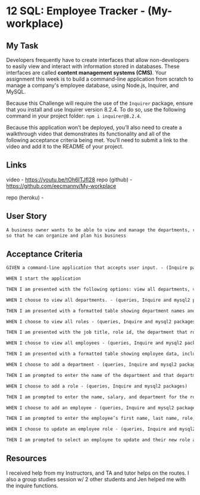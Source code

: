 # 12 SQL: Employee Tracker - (My-workplace)

## My Task

Developers frequently have to create interfaces that allow non-developers to easily view and interact with information stored in databases. These interfaces are called **content management systems (CMS)**. Your assignment this week is to build a command-line application from scratch to manage a company's employee database, using Node.js, Inquirer, and MySQL.

Because this Challenge will require the use of the `Inquirer` package, ensure that you install and use Inquirer version 8.2.4. To do so, use the following command in your project folder: `npm i inquirer@8.2.4`.

Because this application won’t be deployed, you’ll also need to create a walkthrough video that demonstrates its functionality and all of the following acceptance criteria being met. You’ll need to submit a link to the video and add it to the README of your project.

## Links

video - https://youtu.be/tOh6ITJfl28
repo (github) - https://github.com/eecmanny/My-workplace

repo (heroku) - 


## User Story

```md
A business owner wants to be able to view and manage the departments, roles, and employees in my company
so that he can organize and plan his business
```

## Acceptance Criteria

```md
GIVEN a command-line application that accepts user input. - (Inquire packages)

WHEN I start the application

THEN I am presented with the following options: view all departments, view all roles, view all employees, add a department, add a role, add an employee, and update an employee role. - (Inquire and mysql2 packages)

WHEN I choose to view all departments. - (queries, Inquire and mysql2 packages)

THEN I am presented with a formatted table showing department names and department ids - (queries, Inquire and mysql2 packages)

WHEN I choose to view all roles - (queries, Inquire and mysql2 packages)

THEN I am presented with the job title, role id, the department that role belongs to, and the salary for that role - (queries, Inquire and mysql2 packages)

WHEN I choose to view all employees - (queries, Inquire and mysql2 packages)

THEN I am presented with a formatted table showing employee data, including employee ids, first names, last names, job titles, departments, salaries, and managers that the employees report to - (queries, Inquire and mysql2 packages)

WHEN I choose to add a department - (queries, Inquire and mysql2 packages)

THEN I am prompted to enter the name of the department and that department is added to the database - (queries, Inquire and mysql2 packages)

WHEN I choose to add a role - (queries, Inquire and mysql2 packages)

THEN I am prompted to enter the name, salary, and department for the role and that role is added to the database - (queries, Inquire and mysql2 packages)

WHEN I choose to add an employee - (queries, Inquire and mysql2 packages)

THEN I am prompted to enter the employee’s first name, last name, role, and manager, and that employee is added to the database - (queries, Inquire and mysql2 packages)

WHEN I choose to update an employee role - (queries, Inquire and mysql2 packages)

THEN I am prompted to select an employee to update and their new role and this information is updated in the database. - (queries, Inquire and mysql2 packages)
```


## Resources

I received help from my Instructors, and TA and tutor helps on the routes. I also a group studies session w/ 2 other students and Jen helped me with the inquire functions.
